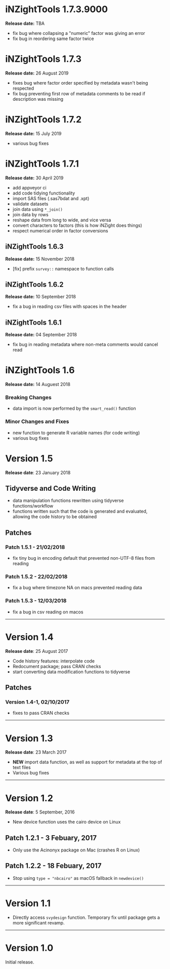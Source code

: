# iNZightTools 1.7.3.9000
__Release date:__ TBA

- fix bug where collapsing a "numeric" factor was giving an error
- fix bug in reordering same factor twice


# iNZightTools 1.7.3
__Release date:__ 26 August 2019

- fixes bug where factor order specified by metadata wasn't being respected
- fix bug preventing first row of metadata comments to be read if description was missing


# iNZightTools 1.7.2
__Release date:__ 15 July 2019

- various bug fixes


# iNZightTools 1.7.1
__Release date:__ 30 April 2019

- add appveyor ci
- add code tidying functionality
- import SAS files (.sas7bdat and .xpt)
- validate datasets
- join data using `*_join()`
- join data by rows
- reshape data from long to wide, and vice versa
- convert characters to factors (this is how iNZight does things)
- respect numerical order in factor conversions


## iNZightTools 1.6.3
__Release date:__ 15 November 2018

- [fix] prefix `survey::` namespace to function calls


## iNZightTools 1.6.2
__Release date:__ 10 September 2018

- fix a bug in reading csv files with spaces in the header


## iNZightTools 1.6.1
__Release date:__ 04 September 2018

- fix bug in reading metadata where non-meta comments would cancel read


# iNZightTools 1.6
__Release date:__ 14 Auguest 2018

### Breaking Changes

- data import is now performed by the `smart_read()` function

### Minor Changes and Fixes

- new function to generate R variable names (for code writing)
- various bug fixes


# Version 1.5
__Release date__: 23 January 2018


## Tidyverse and Code Writing

- data manipulation functions rewritten using tidyverse functions/workflow
- functions written such that the code is generated and evaluated, allowing the code history to be obtained

## Patches

### Patch 1.5.1 - 21/02/2018
- fix tiny bug in encoding default that prevented non-UTF-8 files from reading

### Patch 1.5.2 - 22/02/2018
- fix a bug where timezone NA on macs prevented reading data

### Patch 1.5.3 - 12/03/2018
- fix a bug in csv reading on macos

***

# Version 1.4
__Release date__: 25 August 2017

- Code history features: interpolate code
- Redocument package; pass CRAN checks
- start converting data modification functions to tidyverse

## Patches

### Version 1.4-1, 02/10/2017
- fixes to pass CRAN checks


***
# Version 1.3
__Release date__: 23 March 2017

- __NEW__ import data function, as well as support for metadata at the top of text files
- Various bug fixes

***
# Version 1.2
__Release date__: 5 September, 2016

- New device function uses the cairo device on Linux


## Patch 1.2.1 - 3 Febuary, 2017

- Only use the Acinonyx package on Mac (crashes R on Linux)

## Patch 1.2.2 - 18 Febuary, 2017

- Stop using `type = "nbcairo"` as macOS fallback in `newdevice()`

***
# Version 1.1

- Directly access `svydesign` function. Temporary fix
  until package gets a more significant revamp.

***
# Version 1.0

Initial release.
